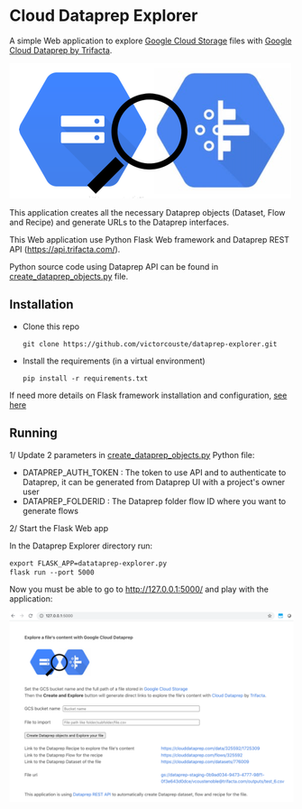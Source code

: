 # Cloud Dataprep Explorer

A simple Web application to explore [Google Cloud Storage](https://cloud.google.com/storage) files with [Google Cloud Dataprep by Trifacta](https://cloud.google.com/dataprep).

 ![alt tag](https://github.com/victorcouste/dataprep-explorer/blob/master/static/dataprep_explorer.png)

This application creates all the necessary Dataprep objects (Dataset, Flow and Recipe) and generate URLs to the Dataprep interfaces.

This Web application use Python Flask Web framework and Dataprep REST API (https://api.trifacta.com/).

Python source code using Dataprep API can be found in [create_dataprep_objects.py](https://github.com/victorcouste/dataprep-explorer/blob/master/create_dataprep_objects.py) file.

## Installation

* Clone this repo

      git clone https://github.com/victorcouste/dataprep-explorer.git
      
* Install the requirements (in a virtual environment)

      pip install -r requirements.txt

If need more details on Flask framework installation and configuration, [see here](https://flask.palletsprojects.com/en/1.1.x/installation/)

## Running

1/ Update 2 parameters in [create_dataprep_objects.py](https://github.com/victorcouste/dataprep-explorer/blob/master/create_dataprep_objects.py) Python file:

* DATAPREP_AUTH_TOKEN  : The token to use API and to authenticate to Dataprep, it can be generated from Dataprep UI with a project's owner user
* DATAPREP_FOLDERID : The Dataprep folder flow ID where you want to generate flows

2/ Start the Flask Web app

In the Dataprep Explorer directory run:
```shell script
export FLASK_APP=datataprep-explorer.py
flask run --port 5000
```
  
Now you must be able to go to http://127.0.0.1:5000/ and play with the application:
  
  ![alt tag](https://github.com/victorcouste/dataprep-explorer/blob/master/Explore_a_Google_GCS_file_with_Cloud_Dataprep.png)
